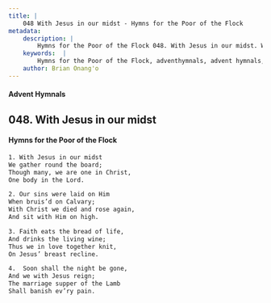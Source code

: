 ```yaml
---
title: |
    048 With Jesus in our midst - Hymns for the Poor of the Flock
metadata:
    description: |
        Hymns for the Poor of the Flock 048. With Jesus in our midst. With Jesus in our midst We gather round the board;  Though many, we are one in Christ,  One body in the Lord. 
    keywords:  |
        Hymns for the Poor of the Flock, adventhymnals, advent hymnals, With Jesus in our midst, With Jesus in our midst, 
    author: Brian Onang'o
---
```


#### Advent Hymnals
## 048. With Jesus in our midst
####  Hymns for the Poor of the Flock

```txt
1. With Jesus in our midst
We gather round the board; 
Though many, we are one in Christ, 
One body in the Lord.

2. Our sins were laid on Him
When bruis’d on Calvary;
With Christ we died and rose again, 
And sit with Him on high.

3. Faith eats the bread of life,
And drinks the living wine; 
Thus we in love together knit,
On Jesus’ breast recline.

4.  Soon shall the night be gone,
And we with Jesus reign;
The marriage supper of the Lamb 
Shall banish ev’ry pain.
```